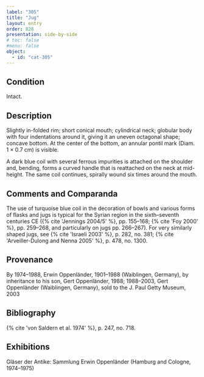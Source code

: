```yaml
---
label: "305"
title: "Jug"
layout: entry
order: 828
presentation: side-by-side
# toc: false
#menu: false 
object:
  - id: "cat-305"
---
```


## Condition

Intact.

## Description

Slightly in-folded rim; short conical mouth; cylindrical neck; globular body with four indentations around it, giving it an uneven octagonal shape; concave bottom. At the center of the bottom, an annular pontil mark (Diam. 1 × 0.7 cm) is visible.

A dark blue coil with several ferrous impurities is attached on the shoulder and, bending, forms a curved handle that is reattached on the neck at mid-height. The same coil continues, spirally wound six times around the mouth.

## Comments and Comparanda

The use of turquoise blue coil in the decoration of bowls and various forms of flasks and jugs is typical for the Syrian region in the sixth–seventh centuries CE ({% cite 'Jennings 2004/5' %}, pp. 155–168; {% cite 'Foy 2000' %}, pp. 259–268, and particularly on jugs pp. 266–267). For very similarly shaped jugs, see {% cite 'Israeli 2003' %}, p. 282, no. 381; {% cite 'Arveiller-Dulong and Nenna 2005' %}, p. 478, no. 1300.

## Provenance

By 1974–1988, Erwin Oppenländer, 1901–1988 (Waiblingen, Germany), by inheritance to his son, Gert Oppenländer, 1988; 1988–2003, Gert Oppenländer (Waiblingen, Germany), sold to the J. Paul Getty Museum, 2003

## Bibliography

{% cite 'von Saldern et al. 1974' %}, p. 247, no. 718.

## Exhibitions

Gläser der Antike: Sammlung Erwin Oppenländer (Hamburg and Cologne, 1974–1975)
